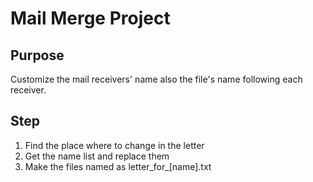 # Mail Merge Project
## Purpose
Customize the mail receivers' name also the file's name following each receiver.
## Step
1. Find the place where to change in the letter
2. Get the name list and replace them
3. Make the files named as letter_for_[name].txt